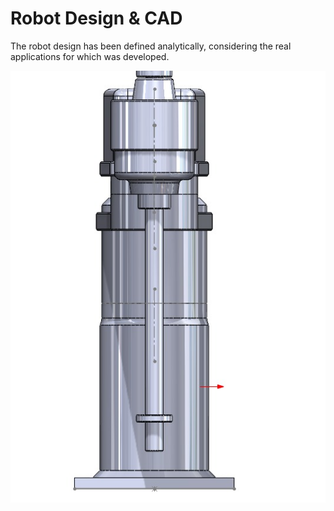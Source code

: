 # Robot Design & CAD
The robot design has been defined analytically, considering the real applications for which was developed.
<p align="center">
  <img src="../Assets/side.jpeg" alt=blank style="width:20%, max-width:600px, height:20%;">
</p>

